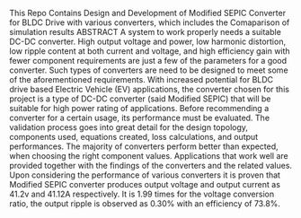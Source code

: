 This Repo Contains Design and Development of Modified SEPIC Converter for BLDC Drive with various converters, which includes the Comaparison of simulation results ABSTRACT
A system to work properly needs a suitable DC-DC converter. High output voltage and power, low harmonic distortion, low ripple content at both current and voltage, and high efficiency gain with fewer component requirements are just a few of the parameters for a good converter. Such types of converters are need to be designed to meet some of the aforementioned requirements. With increased potential for BLDC drive based Electric Vehicle (EV) applications, the converter chosen for this project is a type of DC-DC converter (said Modified SEPIC) that will be suitable for high power rating of applications. Before recommending a converter for a certain usage, its performance must be evaluated. The validation process goes into great detail for the design topology, components used, equations created, loss calculations, and output performances. The majority of converters perform better than expected, when choosing the right component values. Applications that work well are provided together with the findings of the converters and the related values. Upon considering the performance of various converters it is proven that Modified SEPIC converter produces output voltage and output current as 41.2v and 41.12A respectively. It is 1.99 times for the voltage conversion ratio, the output ripple is observed as 0.30% with an efficiency of 73.8%.
